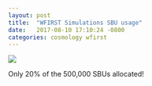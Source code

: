 ```yaml
---
layout: post
title:  "WFIRST Simulations SBU usage"
date:   2017-08-10 17:10:24 -0800
categories: cosmology wfirst
---
```


<img src="{{ site.url }}assets/images/sbu_usage.png">


Only 20% of the 500,000 SBUs allocated!
